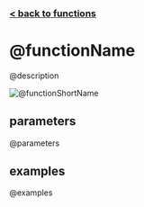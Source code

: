 ### [< back to functions](index.md)

# @functionName

@description

![@functionShortName](../img/@functionName.gif)

## parameters

@parameters

## examples

@examples